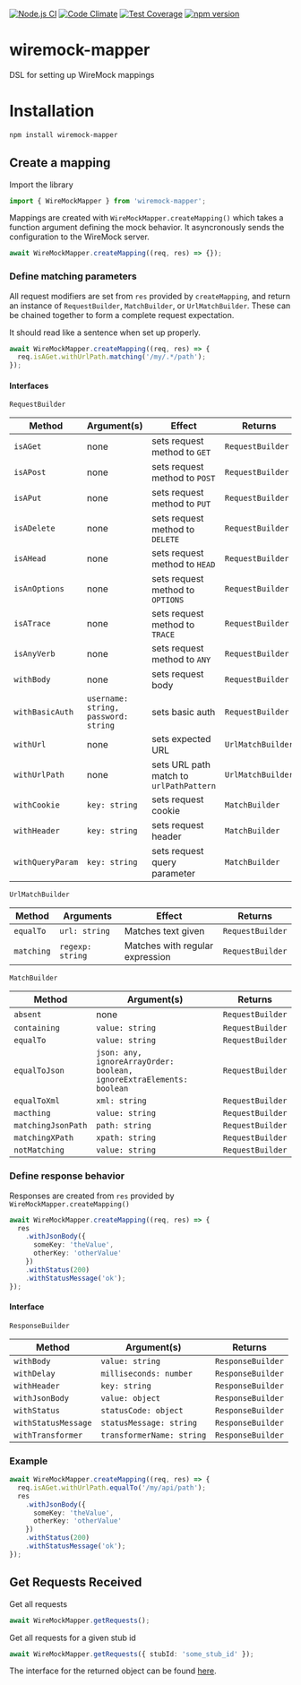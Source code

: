 [![Node.js CI](https://github.com/ike18t/wiremock_mapper_node/actions/workflows/test.yml/badge.svg)](https://github.com/ike18t/wiremock_mapper_node/actions/workflows/test.yml)
[![Code Climate](https://codeclimate.com/github/ike18t/wiremock_mapper_node/badges/gpa.svg)](https://codeclimate.com/github/ike18t/wiremock_mapper_node)
[![Test Coverage](https://codeclimate.com/github/ike18t/wiremock_mapper_node/badges/coverage.svg)](https://codeclimate.com/github/ike18t/wiremock_mapper_node/coverage)
[![npm version](https://badge.fury.io/js/wiremock-mapper.svg)](https://badge.fury.io/js/wiremock-mapper)

# wiremock-mapper

DSL for setting up WireMock mappings

# Installation

```bash
npm install wiremock-mapper
```

## Create a mapping

Import the library

```typescript
import { WireMockMapper } from 'wiremock-mapper';
```

Mappings are created with `WireMockMapper.createMapping()` which takes a function argument defining the mock behavior. It asyncronously sends the configuration to the WireMock server.

```typescript
await WireMockMapper.createMapping((req, res) => {});
```

### Define matching parameters

All request modifiers are set from `res` provided by `createMapping`, and return an instance of `RequestBuilder`, `MatchBuilder`, or `UrlMatchBuilder`. These can be chained together to form a complete request expectation.

It should read like a sentence when set up properly.

```typescript
await WireMockMapper.createMapping((req, res) => {
  req.isAGet.withUrlPath.matching('/my/.*/path');
});
```

#### Interfaces

`RequestBuilder`

| Method           | Argument(s)                          | Effect                                  | Returns           |
| ---------------- | ------------------------------------ | --------------------------------------- | ----------------- |
| `isAGet`         | none                                 | sets request method to `GET`            | `RequestBuilder`  |
| `isAPost`        | none                                 | sets request method to `POST`           | `RequestBuilder`  |
| `isAPut`         | none                                 | sets request method to `PUT`            | `RequestBuilder`  |
| `isADelete`      | none                                 | sets request method to `DELETE`         | `RequestBuilder`  |
| `isAHead`        | none                                 | sets request method to `HEAD`           | `RequestBuilder`  |
| `isAnOptions`    | none                                 | sets request method to `OPTIONS`        | `RequestBuilder`  |
| `isATrace`       | none                                 | sets request method to `TRACE`          | `RequestBuilder`  |
| `isAnyVerb`      | none                                 | sets request method to `ANY`            | `RequestBuilder`  |
| `withBody`       | none                                 | sets request body                       | `RequestBuilder`  |
| `withBasicAuth`  | `username: string, password: string` | sets basic auth                         | `RequestBuilder`  |
| `withUrl`        | none                                 | sets expected URL                       | `UrlMatchBuilder` |
| `withUrlPath`    | none                                 | sets URL path match to `urlPathPattern` | `UrlMatchBuilder` |
| `withCookie`     | `key: string`                        | sets request cookie                     | `MatchBuilder`    |
| `withHeader`     | `key: string`                        | sets request header                     | `MatchBuilder`    |
| `withQueryParam` | `key: string`                        | sets request query parameter            | `MatchBuilder`    |

`UrlMatchBuilder`

| Method     | Arguments        | Effect                          | Returns          |
| ---------- | ---------------- | ------------------------------- | ---------------- |
| `equalTo`  | `url: string`    | Matches text given              | `RequestBuilder` |
| `matching` | `regexp: string` | Matches with regular expression | `RequestBuilder` |

`MatchBuilder`

| Method             | Argument(s)                                                          | Returns          |
| ------------------ | -------------------------------------------------------------------- | ---------------- |
| `absent`           | none                                                                 | `RequestBuilder` |
| `containing`       | `value: string`                                                      | `RequestBuilder` |
| `equalTo`          | `value: string`                                                      | `RequestBuilder` |
| `equalToJson`      | `json: any, ignoreArrayOrder: boolean, ignoreExtraElements: boolean` | `RequestBuilder` |
| `equalToXml`       | `xml: string`                                                        | `RequestBuilder` |
| `macthing`         | `value: string`                                                      | `RequestBuilder` |
| `matchingJsonPath` | `path: string`                                                       | `RequestBuilder` |
| `matchingXPath`    | `xpath: string`                                                      | `RequestBuilder` |
| `notMatching`      | `value: string`                                                      | `RequestBuilder` |

### Define response behavior

Responses are created from `res` provided by `WireMockMapper.createMapping()`

```typescript
await WireMockMapper.createMapping((req, res) => {
  res
    .withJsonBody({
      someKey: 'theValue',
      otherKey: 'otherValue'
    })
    .withStatus(200)
    .withStatusMessage('ok');
});
```

#### Interface

`ResponseBuilder`

| Method              | Argument(s)               | Returns           |
| ------------------- | ------------------------- | ----------------- |
| `withBody`          | `value: string`           | `ResponseBuilder` |
| `withDelay`         | `milliseconds: number`    | `ResponseBuilder` |
| `withHeader`        | `key: string`             | `ResponseBuilder` |
| `withJsonBody`      | `value: object`           | `ResponseBuilder` |
| `withStatus`        | `statusCode: object`      | `ResponseBuilder` |
| `withStatusMessage` | `statusMessage: string`   | `ResponseBuilder` |
| `withTransformer`   | `transformerName: string` | `ResponseBuilder` |

### Example

```typescript
await WireMockMapper.createMapping((req, res) => {
  req.isAGet.withUrlPath.equalTo('/my/api/path');
  res
    .withJsonBody({
      someKey: 'theValue',
      otherKey: 'otherValue'
    })
    .withStatus(200)
    .withStatusMessage('ok');
});
```

## Get Requests Received

Get all requests

```typescript
await WireMockMapper.getRequests();
```

Get all requests for a given stub id

```typescript
await WireMockMapper.getRequests({ stubId: 'some_stub_id' });
```

The interface for the returned object can be found [here](https://github.com/ike18t/wiremock_mapper_node/blob/master/lib/request_response.ts#L1-L7).

